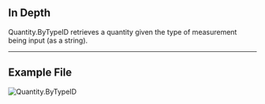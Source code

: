 ## In Depth
Quantity.ByTypeID retrieves a quantity given the type of measurement being input (as a string). 
___
## Example File

![Quantity.ByTypeID](./DynamoUnits.Quantity.ByTypeID)
